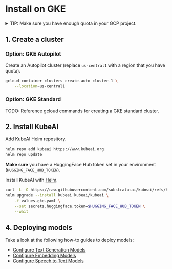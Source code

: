 # Install on GKE

<details markdown="1">
<summary>TIP: Make sure you have enough quota in your GCP project.</summary>
Open the cloud console quotas page: https://console.cloud.google.com/iam-admin/quotas. Make sure your project is selected in the top left.

You will need to verify that you have enough quota for the accelerators you want to use.
Below is table of common quotas you will have to increase depending on your needs.

| Quota                      | Location      | Min Value |
|----------------------------|---------------|-----------|
| Preemptible TPU v5 Lite Podslice chips | `<your-region>` | 8 |
| Preemptible NVIDIA L4 GPUs | `<your-region>` | 2       |
| GPUs (all regions)         | -             | 2         |
| CPUs (all regions)         | -             | 24        |

See the following screenshot examples of how these quotas appear in the console:

![Preemptible TPU v5 Lite Podslice chips](../screenshots/gcp-tpu-preemptible-v5e-quota.png)

![Regional Preemptible L4 Quota Screenshot](../screenshots/gcp-quota-preemptible-nvidia-l4-gpus-regional.png)

![Global GPUs Quota Screenshot](../screenshots/gcp-gpus-all-regions.png)

![Global CPUs Quota Screenshot](../screenshots/gcp-cpus-all-regions.png)

</details>

## 1. Create a cluster

### Option: GKE Autopilot

Create an Autopilot cluster (replace `us-central1` with a region that you have quota).

```bash
gcloud container clusters create-auto cluster-1 \
    --location=us-central1
```

### Option: GKE Standard

TODO: Reference gcloud commands for creating a GKE standard cluster.

## 2. Install KubeAI

Add KubeAI Helm repository.

```bash
helm repo add kubeai https://www.kubeai.org
helm repo update
```

**Make sure** you have a HuggingFace Hub token set in your environment (`HUGGING_FACE_HUB_TOKEN`).

Install KubeAI with [Helm](https://helm.sh/docs/intro/install/).

```bash
curl -L -O https://raw.githubusercontent.com/substratusai/kubeai/refs/heads/main/charts/kubeai/values-gke.yaml
helm upgrade --install kubeai kubeai/kubeai \
    -f values-gke.yaml \
    --set secrets.huggingface.token=$HUGGING_FACE_HUB_TOKEN \
    --wait
```

## 4. Deploying models

Take a look at the following how-to guides to deploy models:
* [Configure Text Generation Models](../how-to/configure-text-generation-models.md)
* [Configure Embedding Models](../how-to/configure-embedding-models.md)
* [Configure Speech to Text Models](../how-to/configure-speech-to-text.md)